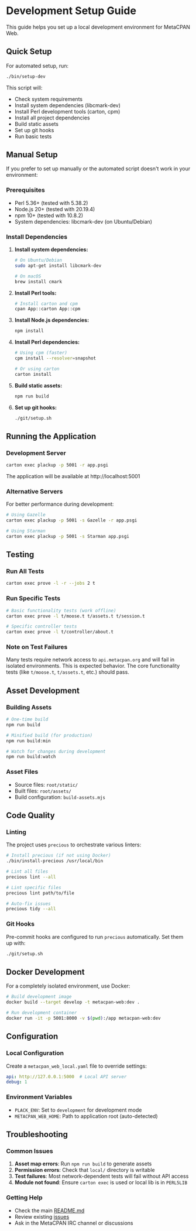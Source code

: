 # Development Setup Guide

This guide helps you set up a local development environment for MetaCPAN Web.

## Quick Setup

For automated setup, run:

```bash
./bin/setup-dev
```

This script will:
- Check system requirements
- Install system dependencies (libcmark-dev)
- Install Perl development tools (carton, cpm)
- Install all project dependencies
- Build static assets
- Set up git hooks
- Run basic tests

## Manual Setup

If you prefer to set up manually or the automated script doesn't work in your environment:

### Prerequisites

- Perl 5.36+ (tested with 5.38.2)
- Node.js 20+ (tested with 20.19.4)
- npm 10+ (tested with 10.8.2)
- System dependencies: libcmark-dev (on Ubuntu/Debian)

### Install Dependencies

1. **Install system dependencies:**
   ```bash
   # On Ubuntu/Debian
   sudo apt-get install libcmark-dev
   
   # On macOS
   brew install cmark
   ```

2. **Install Perl tools:**
   ```bash
   # Install carton and cpm
   cpan App::carton App::cpm
   ```

3. **Install Node.js dependencies:**
   ```bash
   npm install
   ```

4. **Install Perl dependencies:**
   ```bash
   # Using cpm (faster)
   cpm install --resolver=snapshot
   
   # Or using carton
   carton install
   ```

5. **Build static assets:**
   ```bash
   npm run build
   ```

6. **Set up git hooks:**
   ```bash
   ./git/setup.sh
   ```

## Running the Application

### Development Server

```bash
carton exec plackup -p 5001 -r app.psgi
```

The application will be available at http://localhost:5001

### Alternative Servers

For better performance during development:

```bash
# Using Gazelle
carton exec plackup -p 5001 -s Gazelle -r app.psgi

# Using Starman
carton exec plackup -p 5001 -s Starman app.psgi
```

## Testing

### Run All Tests

```bash
carton exec prove -l -r --jobs 2 t
```

### Run Specific Tests

```bash
# Basic functionality tests (work offline)
carton exec prove -l t/moose.t t/assets.t t/session.t

# Specific controller tests
carton exec prove -l t/controller/about.t
```

### Note on Test Failures

Many tests require network access to `api.metacpan.org` and will fail in isolated environments. This is expected behavior. The core functionality tests (like `t/moose.t`, `t/assets.t`, etc.) should pass.

## Asset Development

### Building Assets

```bash
# One-time build
npm run build

# Minified build (for production)
npm run build:min

# Watch for changes during development
npm run build:watch
```

### Asset Files

- Source files: `root/static/`
- Built files: `root/assets/`
- Build configuration: `build-assets.mjs`

## Code Quality

### Linting

The project uses `precious` to orchestrate various linters:

```bash
# Install precious (if not using Docker)
./bin/install-precious /usr/local/bin

# Lint all files
precious lint --all

# Lint specific files
precious lint path/to/file

# Auto-fix issues
precious tidy --all
```

### Git Hooks

Pre-commit hooks are configured to run `precious` automatically. Set them up with:

```bash
./git/setup.sh
```

## Docker Development

For a completely isolated environment, use Docker:

```bash
# Build development image
docker build --target develop -t metacpan-web:dev .

# Run development container
docker run -it -p 5001:8000 -v $(pwd):/app metacpan-web:dev
```

## Configuration

### Local Configuration

Create a `metacpan_web_local.yaml` file to override settings:

```yaml
api: http://127.0.0.1:5000  # Local API server
debug: 1
```

### Environment Variables

- `PLACK_ENV`: Set to `development` for development mode
- `METACPAN_WEB_HOME`: Path to application root (auto-detected)

## Troubleshooting

### Common Issues

1. **Asset map errors**: Run `npm run build` to generate assets
2. **Permission errors**: Check that `local/` directory is writable
3. **Test failures**: Most network-dependent tests will fail without API access
4. **Module not found**: Ensure `carton exec` is used or local lib is in `PERL5LIB`

### Getting Help

- Check the main [README.md](README.md)
- Review existing [issues](https://github.com/metacpan/metacpan-web/issues)
- Ask in the MetaCPAN IRC channel or discussions